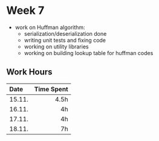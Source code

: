 # Week 7

- work on Huffman algorithm:
    - serialization/deserialization done
    - writing unit tests and fixing code
    - working on utility libraries
    - working on building lookup table for huffman codes

## Work Hours
| Date   | Time Spent |
| :----- | ---------: |
| 15.11. | 4.5h       |
| 16.11. | 4h         |
| 17.11. | 4h         |
| 18.11. | 7h         |
